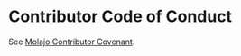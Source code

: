# Contributor Code of Conduct

See [Molajo Contributor Covenant](https://github.com/Molajo/Molajo/blob/master/code_of_conduct.md).

